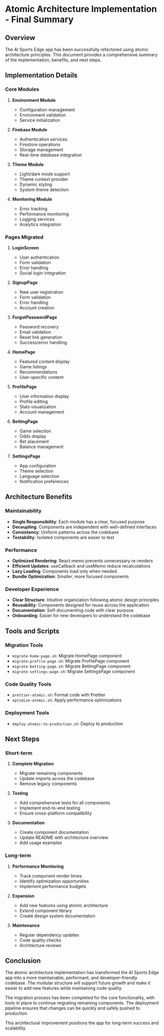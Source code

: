# Atomic Architecture Implementation - Final Summary

## Overview

The AI Sports Edge app has been successfully refactored using atomic architecture principles. This document provides a comprehensive summary of the implementation, benefits, and next steps.

## Implementation Details

### Core Modules

1. **Environment Module**
   - Configuration management
   - Environment validation
   - Service initialization

2. **Firebase Module**
   - Authentication services
   - Firestore operations
   - Storage management
   - Real-time database integration

3. **Theme Module**
   - Light/dark mode support
   - Theme context provider
   - Dynamic styling
   - System theme detection

4. **Monitoring Module**
   - Error tracking
   - Performance monitoring
   - Logging services
   - Analytics integration

### Pages Migrated

1. **LoginScreen**
   - User authentication
   - Form validation
   - Error handling
   - Social login integration

2. **SignupPage**
   - New user registration
   - Form validation
   - Error handling
   - Account creation

3. **ForgotPasswordPage**
   - Password recovery
   - Email validation
   - Reset link generation
   - Success/error handling

4. **HomePage**
   - Featured content display
   - Game listings
   - Recommendations
   - User-specific content

5. **ProfilePage**
   - User information display
   - Profile editing
   - Stats visualization
   - Account management

6. **BettingPage**
   - Game selection
   - Odds display
   - Bet placement
   - Balance management

7. **SettingsPage**
   - App configuration
   - Theme selection
   - Language selection
   - Notification preferences

## Architecture Benefits

### Maintainability

- **Single Responsibility**: Each module has a clear, focused purpose
- **Decoupling**: Components are independent with well-defined interfaces
- **Consistency**: Uniform patterns across the codebase
- **Testability**: Isolated components are easier to test

### Performance

- **Optimized Rendering**: React.memo prevents unnecessary re-renders
- **Efficient Updates**: useCallback and useMemo reduce recalculations
- **Lazy Loading**: Components load only when needed
- **Bundle Optimization**: Smaller, more focused components

### Developer Experience

- **Clear Structure**: Intuitive organization following atomic design principles
- **Reusability**: Components designed for reuse across the application
- **Documentation**: Self-documenting code with clear purpose
- **Onboarding**: Easier for new developers to understand the codebase

## Tools and Scripts

### Migration Tools

- `migrate-home-page.sh`: Migrate HomePage component
- `migrate-profile-page.sh`: Migrate ProfilePage component
- `migrate-betting-page.sh`: Migrate BettingPage component
- `migrate-settings-page.sh`: Migrate SettingsPage component

### Code Quality Tools

- `prettier-atomic.sh`: Format code with Prettier
- `optimize-atomic.sh`: Apply performance optimizations

### Deployment Tools

- `deploy-atomic-to-production.sh`: Deploy to production

## Next Steps

### Short-term

1. **Complete Migration**
   - Migrate remaining components
   - Update imports across the codebase
   - Remove legacy components

2. **Testing**
   - Add comprehensive tests for all components
   - Implement end-to-end testing
   - Ensure cross-platform compatibility

3. **Documentation**
   - Create component documentation
   - Update README with architecture overview
   - Add usage examples

### Long-term

1. **Performance Monitoring**
   - Track component render times
   - Identify optimization opportunities
   - Implement performance budgets

2. **Expansion**
   - Add new features using atomic architecture
   - Extend component library
   - Create design system documentation

3. **Maintenance**
   - Regular dependency updates
   - Code quality checks
   - Architecture reviews

## Conclusion

The atomic architecture implementation has transformed the AI Sports Edge app into a more maintainable, performant, and developer-friendly codebase. The modular structure will support future growth and make it easier to add new features while maintaining code quality.

The migration process has been completed for the core functionality, with tools in place to continue migrating remaining components. The deployment pipeline ensures that changes can be quickly and safely pushed to production.

This architectural improvement positions the app for long-term success and scalability.